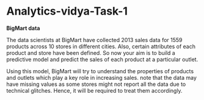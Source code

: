 # Analytics-vidya-Task-1
 **BigMart data**
 
 The data scientists at BigMart have collected 2013 sales data for 1559 products across 10 stores in different cities. Also, certain attributes of each product and store have been defined. So now your aim is to build a predictive model and predict the sales of each product at a particular outlet.

Using this model, BigMart will try to understand the properties of products and outlets which play a key role in increasing sales. note that the data may have missing values as some stores might not report all the data due to technical glitches. Hence, it will be required to treat them accordingly.

